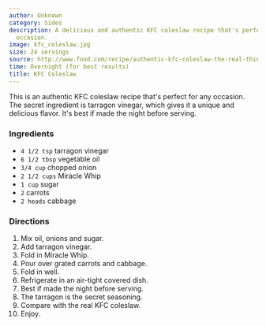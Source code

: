 ```yaml
---
author: Unknown
category: Sides
description: A delicious and authentic KFC coleslaw recipe that's perfect for any
  occasion.
image: kfc_coleslaw.jpg
size: 24 servings
source: http://www.food.com/recipe/authentic-kfc-coleslaw-the-real-thing-67284?mode=metric&scaleto=24.0&st=null
time: Overnight (for best results)
title: KFC Coleslaw
---
```


This is an authentic KFC coleslaw recipe that's perfect for any occasion. The secret ingredient is tarragon vinegar, which gives it a unique and delicious flavor. It's best if made the night before serving.

### Ingredients

* `4 1/2 tsp` tarragon vinegar
* `6 1/2 tbsp` vegetable oil
* `3/4 cup` chopped onion
* `2 1/2 cups` Miracle Whip
* `1 cup` sugar
* `2` carrots
* `2 heads` cabbage

### Directions

1. Mix oil, onions and sugar.
2. Add tarragon vinegar.
3. Fold in Miracle Whip.
4. Pour over grated carrots and cabbage.
5. Fold in well.
6. Refrigerate in an air-tight covered dish.
7. Best if made the night before serving.
8. The tarragon is the secret seasoning.
9. Compare with the real KFC coleslaw.
10. Enjoy.